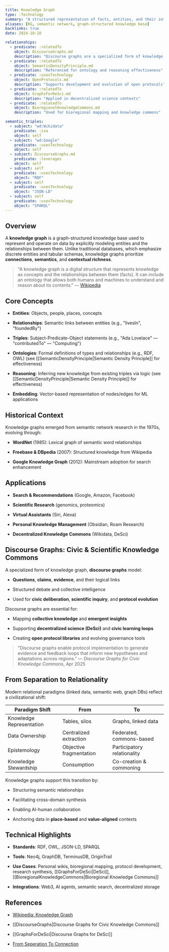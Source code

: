 ```yaml
---
title: Knowledge Graph
type: :Technology
summary: "A structured representation of facts, entities, and their interrelationships stored in a graph format, prioritizing connections, semantics, and contextual richness over traditional tabular schemas."
aliases: [KG, semantic network, graph-structured knowledge base]
backlinks: true
date: 2024-10-10

relationships:
  - predicate: :relatedTo
    object: DiscourseGraphs.md
    description: "Discourse graphs are a specialized form of knowledge graph"
  - predicate: :relatedTo
    object: SemanticDensityPrinciple.md
    description: "Referenced for ontology and reasoning effectiveness"
  - predicate: :usesTechnology
    object: OpenProtocols.md
    description: "Supports development and evolution of open protocols"
  - predicate: :relatedTo
    object: GraphsForDeSci.md
    description: "Applied in decentralized science contexts"
  - predicate: :relatedTo
    object: BioregionalKnowledgeCommons.md
    description: "Used for bioregional mapping and knowledge commons"

semantic_triples:
  - subject: "wd:Wikidata"
    predicate: :isa
    object: self
  - subject: "wd:Google"
    predicate: :usesTechnology
    object: self
  - subject: DiscourseGraphs.md
    predicate: :leverages
    object: self
  - subject: self
    predicate: :usesTechnology
    object: "RDF"
  - subject: self
    predicate: :usesTechnology
    object: "JSON-LD"
  - subject: self
    predicate: :usesTechnology
    object: "SPARQL"
---
```


## Overview

A **knowledge graph** is a graph-structured knowledge base used to represent and operate on data by explicitly modeling entities and the relationships between them. Unlike traditional databases, which emphasize discrete entities and tabular schemas, knowledge graphs prioritize **connections**, **semantics**, and **contextual richness**.

> "A knowledge graph is a digital structure that represents knowledge as concepts and the relationships between them (facts). It can include an ontology that allows both humans and machines to understand and reason about its contents." — [Wikipedia](https://en.wikipedia.org/wiki/Knowledge_graph)

## Core Concepts

- **Entities**: Objects, people, places, concepts
    
- **Relationships**: Semantic links between entities (e.g., "livesIn", "foundedBy")
    
- **Triples**: Subject-Predicate-Object statements (e.g., "Ada Lovelace" — "contributedTo" — "Computing")
    
- **Ontologies**: Formal definitions of types and relationships (e.g., RDF, OWL) (see [[SemanticDensityPrinciple|Semantic Density Principle]] for effectiveness)
    
- **Reasoning**: Inferring new knowledge from existing triples via logic (see [[SemanticDensityPrinciple|Semantic Density Principle]] for effectiveness)
    
- **Embedding**: Vector-based representation of nodes/edges for ML applications
    

## Historical Context

Knowledge graphs emerged from semantic network research in the 1970s, evolving through:

- **WordNet** (1985): Lexical graph of semantic word relationships
    
- **Freebase & DBpedia** (2007): Structured knowledge from Wikipedia
    
- **Google Knowledge Graph** (2012): Mainstream adoption for search enhancement
    

## Applications

- **Search & Recommendations** (Google, Amazon, Facebook)
    
- **Scientific Research** (genomics, proteomics)
    
- **Virtual Assistants** (Siri, Alexa)
    
- **Personal Knowledge Management** (Obsidian, Roam Research)
    
- **Decentralized Knowledge Commons** (Wikidata, DeSci)
    
## Discourse Graphs: Civic & Scientific Knowledge Commons

A specialized form of knowledge graph, **discourse graphs** model:

- **Questions**, **claims**, **evidence**, and their logical links
    
- Structured debate and collective intelligence
    
- Used for **civic deliberation**, **scientific inquiry**, and **protocol evolution**
    

Discourse graphs are essential for:

- Mapping **collective knowledge** and **emergent insights**
    
- Supporting **decentralized science (DeSci)** and **civic learning loops**
    
- Creating **open protocol libraries** and evolving governance tools
    

> "Discourse graphs enable protocol implementation to generate evidence and feedback loops that inform new hypotheses and adaptations across regions." — _Discourse Graphs for Civic Knowledge Commons_, Apr 2025

## From Separation to Relationality

Modern relational paradigms (linked data, semantic web, graph DBs) reflect a civilizational shift:

|Paradigm Shift|From|To|
|---|---|---|
|Knowledge Representation|Tables, silos|Graphs, linked data|
|Data Ownership|Centralized extraction|Federated, commons-based|
|Epistemology|Objective fragmentation|Participatory relationality|
|Knowledge Stewardship|Consumption|Co-creation & commoning|

Knowledge graphs support this transition by:

- Structuring semantic relationships
    
- Facilitating cross-domain synthesis
    
- Enabling AI-human collaboration
    
- Anchoring data in **place-based** and **value-aligned** contexts
    

## Technical Highlights

- **Standards**: RDF, OWL, JSON-LD, SPARQL
    
- **Tools**: Neo4j, GraphDB, TerminusDB, OriginTrail
    
- **Use Cases**: Personal wikis, bioregional mapping, protocol development, research synthesis, [[GraphsForDeSci|DeSci]], [[BioregionalKnowledgeCommons|Bioregional Knowledge Commons]]
    
- **Integrations**: Web3, AI agents, semantic search, decentralized storage
    

## References

- [Wikipedia: Knowledge Graph](https://en.wikipedia.org/wiki/Knowledge_graph)
    
- [[DiscourseGraphs|Discourse Graphs for Civic Knowledge Commons]]
    
- [[GraphsForDeSci|Discourse Graphs for DeSci]]
    
- [From Seperation To Connection](FromSeperationToConnection)
